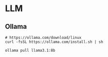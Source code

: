 # LLM

## Ollama

```shell
# https://ollama.com/download/linux
curl -fsSL https://ollama.com/install.sh | sh
```

```shell
ollama pull llama3.1:8b
```
